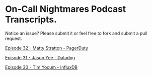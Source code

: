 # On-Call Nightmares Podcast Transcripts.

Notice an issue?  Please submit it or feel free to fork and submit a pull request.  

[Episode 32 - Matty Stratton - PagerDuty](https://github.com/jaydestro/oncallnightmares/blob/master/episode32.matty.stratton.txt)

[Episode 31 - Jason Yee - Datadog](https://raw.githubusercontent.com/jaydestro/oncallnightmares/master/episode31.jason.yee.txt)

[Episode 30 - Tim Yocum - InfluxDB](https://raw.githubusercontent.com/jaydestro/oncallnightmares/master/episode.30.tim.yocum.txt)
